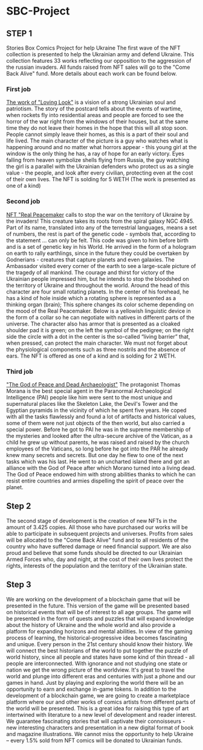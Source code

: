 # SBC-Project

## STEP 1 
Stories Box Comics Project for help Ukraine 
The first wave of the NFT collection is presented to help the Ukrainian army and defend Ukraine. This collection features 33 works reflecting our opposition to the aggression of the russian invaders. All funds raised from NFT sales will go to the "Come Back Alive" fund.
More details about each work can be found below. 
     
### First job

[The work of "Loving Look"](https://opensea.io/assets/matic/0x2953399124f0cbb46d2cbacd8a89cf0599974963/86143322425923005940680517055148775215163601153926590747261820762697882402818)
is a vision of a strong Ukrainian soul and patriotism. The story of the postcard tells about the events of wartime, when rockets fly into residential areas and people are forced to see the horror of the war right from the windows of their houses, but at the same time they do not leave their homes in the hope that this will all stop soon. People cannot simply leave their homes, as this is a part of their soul and life lived. The main character of the picture is a guy who watches what is happening around and no matter what horrors appear - this young girl at the window is the only thing he has, a ray of hope for an early victory.
  Eyes falling from heaven symbolize shells flying from Russia, the guy watching the girl is a parallel with the Ukrainian defenders who protect us as a single value - the people, and look after every civilian, protecting even at the cost of their own lives. The NFT is solding for 5 WETH (The work is presented as one of a kind)
  
  ### Second job

[NFT "Real Peacemaker](https://opensea.io/assets/matic/0x2953399124f0cbb46d2cbacd8a89cf0599974963/86143322425923005940680517055148775215163601153926590747261820816573952163841)
calls to stop the war on the territory of Ukraine by the invaders! This creature takes its roots from the spiral galaxy NGC 4945. Part of its name, translated into any of the terrestrial languages, means a set of numbers, the rest is part of the genetic code - symbols that, according to the statement ... can only be felt. This code was given to him before birth and is a set of genetic key in his World. He arrived in the form of a hologram on earth to rally earthlings, since in the future they could be overtaken by Godnerians - creatures that capture planets and even galaxies. The Ambassador visited every corner of the earth to see a large-scale picture of the tragedy of all mankind. The courage and thirst for victory of the Ukrainian people impressed him, but he intends to stop the bloodshed on the territory of Ukraine and throughout the world. 
Around the head of this character are four small rotating planets. In the center of his forehead, he has a kind of hole inside which a rotating sphere is represented as a thinking organ (brain); This sphere changes its color scheme depending on the mood of the Real Peacemaker. Below is a yellowish linguistic device in the form of a collar so he can negotiate with natives in different parts of the universe. The character also has armor that is presented as a cloaked shoulder pad it is green; on the left the symbol of the pedigree; on the right side the circle with a dot in the center is the so-called “living barrier” that, when pressed, can protect the main character. We must not forget about the physiological components such as three nostrils and the absence of ears. The NFT is offered as one of a kind and is solding for 2 WETH.

### Third job

["The God of Peace and Dead Archaeologist"](https://opensea.io/assets/matic/0x2953399124f0cbb46d2cbacd8a89cf0599974963/86143322425923005940680517055148775215163601153926590747261820765996417286145)
The protagonist Thomas Morana is the best special agent in the Paranormal Archaeological Intelligence (PAI) people like him were sent to the most unique and supernatural places like the Skeleton Lake, the Devil's Tower and the Egyptian pyramids in the vicinity of which he spent five years. He coped with all the tasks flawlessly and found a lot of artifacts and historical values, some of them were not just objects of the then world, but also carried a special power. Before he got to PAI he was in the supreme membership of the mysteries and looked after the ultra-secure archive of the Vatican, as a child he grew up without parents, he was raised and raised by the church employees of the Vaticans, so long before he got into the PAR he already knew many secrets and secrets. But one day he flew to one of the next tasks which was his last. He went to an uncharted island there and got an alliance with the God of Peace after which Morano turned into a living dead. The God of Peace endowed him with strong abilities thanks to which he can resist entire countries and armies dispelling the spirit of peace over the planet.

## Step 2

The second stage of development is the creation of new NFTs in the amount of 3.425 copies. All those who have purchased our works will be able to participate in subsequent projects and universes. Profits from sales will be allocated to the "Come Back Alive" fund and to all residents of the country who have suffered damage or need financial support. We are also proud and believe that some funds should be directed to our Ukrainian Armed Forces who, day and night, at the cost of their own lives protect the rights, interests of the population and the territory of the Ukrainian state.

## Step 3

We are working on the development of a blockchain game that will be presented in the future. This version of the game will be presented based on historical events that will be of interest to all age groups. The game will be presented in the form of quests and puzzles that will expand knowledge about the history of Ukraine and the whole world and also provide a platform for expanding horizons and mental abilities. In view of the gaming process of learning, the historical-progressive idea becomes fascinating and unique. Every person in the 21st century should know their history.
We will connect the best historians of the world to put together the puzzle of world history, since all people and states have some kind of thin thread - all people are interconnected. With ignorance and not studying one state or nation we get the wrong picture of the worldview.
It's great to travel the world and plunge into different eras and centuries with just a phone and our games in hand. Just by playing and exploring the world there will be an opportunity to earn and exchange in-game tokens.
    In addition to the development of a blockchain game, we are going to create a marketplace platform where our and other works of comics artists from different parts of the world will be presented. This is a great idea for raising this type of art intertwined with literature to a new level of development and reader interest. We guarantee fascinating stories that will captivate their connoisseurs - new interesting characters and presentation in a new digital format of book and magazine illustrations.
We cannot miss the opportunity to help Ukraine – every 1.5% sold from NFT comics will be donated to Ukrainian funds.



